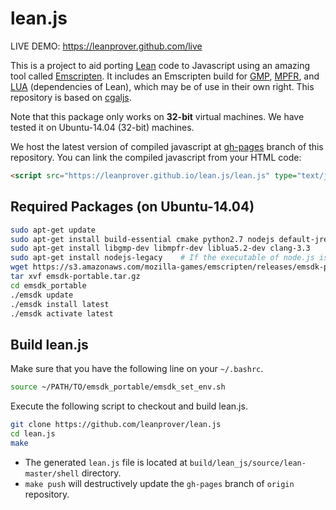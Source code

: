lean.js
=======

LIVE DEMO: https://leanprover.github.com/live

This is a project to aid porting [Lean](http://leanprover.github.io/)
code to Javascript using an amazing tool called
[Emscripten](https://github.com/kripken/emscripten). It includes an
Emscripten build for [GMP](http://gmplib.org/),
[MPFR](http://www.mpfr.org/), and [LUA](http://lua.org) (dependencies
of Lean), which may be of use in their own right. This repository is
based on [cgaljs](https://github.com/marcosscriven/cgaljs).


Note that this package only works on **32-bit** virtual machines. We
have tested it on Ubuntu-14.04 (32-bit) machines.

We host the latest version of compiled javascript at
[gh-pages](https://github.com/leanprover/lean.js/tree/gh-pages) branch
of this repository. You can link the compiled javascript from your
HTML code:

```html
<script src="https://leanprover.github.io/lean.js/lean.js" type="text/javascript" charset="utf-8"></script>
```


Required Packages (on Ubuntu-14.04)
-----------------------------------

```bash
sudo apt-get update
sudo apt-get install build-essential cmake python2.7 nodejs default-jre git wget m4
sudo apt-get install libgmp-dev libmpfr-dev liblua5.2-dev clang-3.3
sudo apt-get install nodejs-legacy    # If the executable of node.js is `nodejs` instead of `node`
wget https://s3.amazonaws.com/mozilla-games/emscripten/releases/emsdk-portable.tar.gz
tar xvf emsdk-portable.tar.gz
cd emsdk_portable
./emsdk update
./emsdk install latest
./emsdk activate latest
```

Build lean.js
--------------

Make sure that you have the following line on your `~/.bashrc`.

```bash
source ~/PATH/TO/emsdk_portable/emsdk_set_env.sh
```

Execute the following script to checkout and build lean.js.
```bash
git clone https://github.com/leanprover/lean.js
cd lean.js
make
```

 - The generated ``lean.js`` file is located at ``build/lean_js/source/lean-master/shell`` directory.
 - ``make push`` will destructively update the ``gh-pages`` branch of ``origin`` repository.
